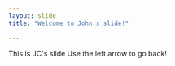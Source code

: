 ```yaml
---
layout: slide
title: "Welcome to John's slide!"

---
```

This is JC's slide
Use the left arrow to go back!